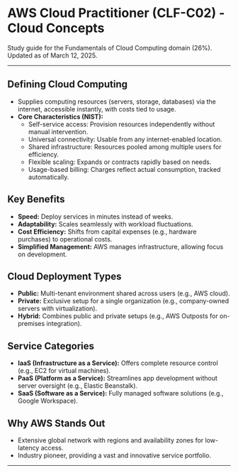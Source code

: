 # AWS Cloud Practitioner (CLF-C02) - Cloud Concepts

Study guide for the Fundamentals of Cloud Computing domain (26%). Updated as of March 12, 2025.

---

## Defining Cloud Computing
- Supplies computing resources (servers, storage, databases) via the internet, accessible instantly, with costs tied to usage.
- **Core Characteristics (NIST):**
  - Self-service access: Provision resources independently without manual intervention.
  - Universal connectivity: Usable from any internet-enabled location.
  - Shared infrastructure: Resources pooled among multiple users for efficiency.
  - Flexible scaling: Expands or contracts rapidly based on needs.
  - Usage-based billing: Charges reflect actual consumption, tracked automatically.

## Key Benefits
- **Speed:** Deploy services in minutes instead of weeks.
- **Adaptability:** Scales seamlessly with workload fluctuations.
- **Cost Efficiency:** Shifts from capital expenses (e.g., hardware purchases) to operational costs.
- **Simplified Management:** AWS manages infrastructure, allowing focus on development.

## Cloud Deployment Types
- **Public:** Multi-tenant environment shared across users (e.g., AWS cloud).
- **Private:** Exclusive setup for a single organization (e.g., company-owned servers with virtualization).
- **Hybrid:** Combines public and private setups (e.g., AWS Outposts for on-premises integration).

## Service Categories
- **IaaS (Infrastructure as a Service):** Offers complete resource control (e.g., EC2 for virtual machines).
- **PaaS (Platform as a Service):** Streamlines app development without server oversight (e.g., Elastic Beanstalk).
- **SaaS (Software as a Service):** Fully managed software solutions (e.g., Google Workspace).

## Why AWS Stands Out
- Extensive global network with regions and availability zones for low-latency access.
- Industry pioneer, providing a vast and innovative service portfolio.

---
